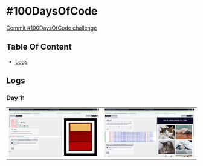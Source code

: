 # #100DaysOfCode

[Commit #100DaysOfCode challenge](https://twitter.com/dwz_wong_01/status/1586789021719887872)

## Table Of Content
- [Logs](#logs)

## Logs

### Day 1:

<table>
    <tr>
        <td><img src="images/day1/day1-a.png" alt="Day 1 Image-1"></td>
        <td><img src="images/day1/day1-b.png" alt="Day 1 Image-2"></td>
    </tr>
</table>

